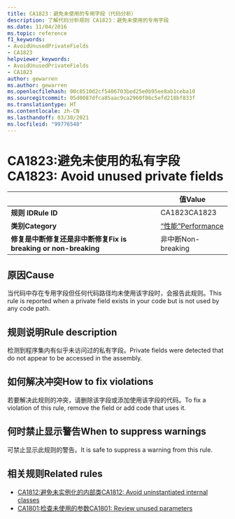 ```yaml
---
title: CA1823：避免未使用的专用字段（代码分析）
description: 了解代码分析规则 CA1823：避免未使用的专用字段
ms.date: 11/04/2016
ms.topic: reference
f1_keywords:
- AvoidUnusedPrivateFields
- CA1823
helpviewer_keywords:
- AvoidUnusedPrivateFields
- CA1823
author: gewarren
ms.author: gewarren
ms.openlocfilehash: 00c8510d2cf5406703bed25e0b95ee8ab1ceba10
ms.sourcegitcommit: 05d0087dfca85aac9ca2960f86c5efd218bf833f
ms.translationtype: HT
ms.contentlocale: zh-CN
ms.lasthandoff: 03/30/2021
ms.locfileid: "99776548"
---
```

# <a name="ca1823-avoid-unused-private-fields"></a><span data-ttu-id="def29-103">CA1823:避免未使用的私有字段</span><span class="sxs-lookup"><span data-stu-id="def29-103">CA1823: Avoid unused private fields</span></span>

| | <span data-ttu-id="def29-104">值</span><span class="sxs-lookup"><span data-stu-id="def29-104">Value</span></span> |
|-|-|
| <span data-ttu-id="def29-105">**规则 ID**</span><span class="sxs-lookup"><span data-stu-id="def29-105">**Rule ID**</span></span> |<span data-ttu-id="def29-106">CA1823</span><span class="sxs-lookup"><span data-stu-id="def29-106">CA1823</span></span>|
| <span data-ttu-id="def29-107">**类别**</span><span class="sxs-lookup"><span data-stu-id="def29-107">**Category**</span></span> |[<span data-ttu-id="def29-108">“性能”</span><span class="sxs-lookup"><span data-stu-id="def29-108">Performance</span></span>](performance-warnings.md)|
| <span data-ttu-id="def29-109">**修复是中断修复还是非中断修复**</span><span class="sxs-lookup"><span data-stu-id="def29-109">**Fix is breaking or non-breaking**</span></span> |<span data-ttu-id="def29-110">非中断</span><span class="sxs-lookup"><span data-stu-id="def29-110">Non-breaking</span></span>|

## <a name="cause"></a><span data-ttu-id="def29-111">原因</span><span class="sxs-lookup"><span data-stu-id="def29-111">Cause</span></span>

<span data-ttu-id="def29-112">当代码中存在专用字段但任何代码路径均未使用该字段时，会报告此规则。</span><span class="sxs-lookup"><span data-stu-id="def29-112">This rule is reported when a private field exists in your code but is not used by any code path.</span></span>

## <a name="rule-description"></a><span data-ttu-id="def29-113">规则说明</span><span class="sxs-lookup"><span data-stu-id="def29-113">Rule description</span></span>

<span data-ttu-id="def29-114">检测到程序集内有似乎未访问过的私有字段。</span><span class="sxs-lookup"><span data-stu-id="def29-114">Private fields were detected that do not appear to be accessed in the assembly.</span></span>

## <a name="how-to-fix-violations"></a><span data-ttu-id="def29-115">如何解决冲突</span><span class="sxs-lookup"><span data-stu-id="def29-115">How to fix violations</span></span>

<span data-ttu-id="def29-116">若要解决此规则的冲突，请删除该字段或添加使用该字段的代码。</span><span class="sxs-lookup"><span data-stu-id="def29-116">To fix a violation of this rule, remove the field or add code that uses it.</span></span>

## <a name="when-to-suppress-warnings"></a><span data-ttu-id="def29-117">何时禁止显示警告</span><span class="sxs-lookup"><span data-stu-id="def29-117">When to suppress warnings</span></span>

<span data-ttu-id="def29-118">可禁止显示此规则的警告。</span><span class="sxs-lookup"><span data-stu-id="def29-118">It is safe to suppress a warning from this rule.</span></span>

## <a name="related-rules"></a><span data-ttu-id="def29-119">相关规则</span><span class="sxs-lookup"><span data-stu-id="def29-119">Related rules</span></span>

- [<span data-ttu-id="def29-120">CA1812:避免未实例化的内部类</span><span class="sxs-lookup"><span data-stu-id="def29-120">CA1812: Avoid uninstantiated internal classes</span></span>](ca1812.md)
- [<span data-ttu-id="def29-121">CA1801:检查未使用的参数</span><span class="sxs-lookup"><span data-stu-id="def29-121">CA1801: Review unused parameters</span></span>](ca1801.md)
